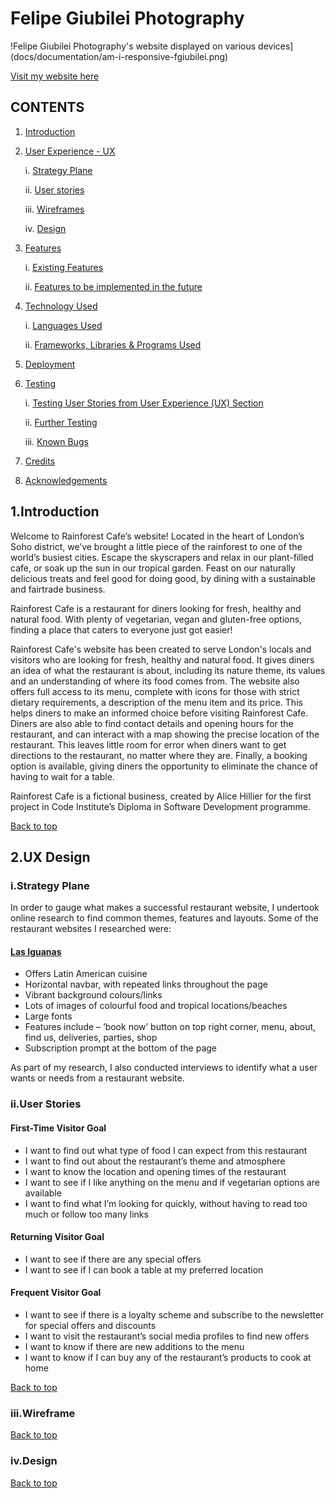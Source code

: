 # Felipe Giubilei Photography

!Felipe Giubilei Photography's website displayed on various devices](docs/documentation/am-i-responsive-fgiubilei.png)

[Visit my website here](https://hpesciotti.github.io/FGiubilei/index.html)


## CONTENTS  

1. [Introduction](https://github.com/hpesciotti/FGiubilei/#introduction)

2. [User Experience - UX](https://github.com/hpesciotti/FGiubilei/#ux-design)

    i. [Strategy Plane](https://github.com/hpesciotti/FGiubilei/#strategy-plane)

    ii. [User stories](https://github.com/hpesciotti/FGiubilei/#user-stories)
    
    iii. [Wireframes](https://github.com/hpesciotti/FGiubilei/#structure-plane)

    iv. [Design](https://github.com/hpesciotti/FGiubilei/#scope-plane)

3. [Features](https://github.com/hpesciotti/FGiubilei/#features)

    i. [Existing Features](https://github.com/hpesciotti/FGiubilei/#existing-features)

    ii. [Features to be implemented in the future](https://github.com/hpesciotti/FGiubilei/#features-to-be-implemented-in-the-future)

4. [Technology Used](https://github.com/hpesciotti/FGiubilei/#technology-used)

    i. [Languages Used](https://github.com/hpesciotti/FGiubilei/#main-languages)

    ii. [Frameworks, Libraries & Programs Used](https://github.com/hpesciotti/FGiubilei/#frameworks-libraries-and-programmes)

6. [Deployment](https://github.com/hpesciotti/FGiubilei/#deployment)

7. [Testing](https://github.com/hpesciotti/FGiubilei/#issues-and-bugs)

    i. [Testing User Stories from User Experience (UX) Section](https://github.com/hpesciotti/FGiubilei/#main-languages)

    ii. [Further Testing](https://github.com/hpesciotti/FGiubilei/#main-languages)

    iii. [Known Bugs](https://github.com/hpesciotti/FGiubilei/#main-languages)

8. [Credits](https://github.com/hpesciotti/FGiubilei/#credits)

9. [Acknowledgements](https://github.com/hpesciotti/FGiubilei/#acknowledgements)


## **1.Introduction**

Welcome to Rainforest Cafe’s website! Located in the heart of London’s Soho district, we’ve brought a little piece of the rainforest to one of the world’s busiest cities. Escape the skyscrapers and relax in our plant-filled cafe, or soak up the sun in our tropical garden. Feast on our naturally delicious treats and feel good for doing good, by dining with a sustainable and fairtrade business.

Rainforest Cafe is a restaurant for diners looking for fresh, healthy and natural food. With plenty of vegetarian, vegan and gluten-free options, finding a place that caters to everyone just got easier!

Rainforest Cafe's website has been created to serve London's locals and visitors who are looking for fresh, healthy and natural food. It gives diners an idea of what the restaurant is about, including its nature theme, its values and an understanding of where its food comes from. The website also offers full access to its menu, complete with icons for those with strict dietary requirements, a description of the menu item and its price. This helps diners to make an informed choice before visiting Rainforest Cafe. Diners are also able to find contact details and opening hours for the restaurant, and can interact with a map showing the precise location of the restaurant. This leaves little room for error when diners want to get directions to the restaurant, no matter where they are. Finally, a booking option is available, giving diners the opportunity to eliminate the chance of having to wait for a table.

Rainforest Cafe is a fictional business, created by Alice Hillier for the first project in Code Institute’s Diploma in Software Development programme.

[Back to top](https://github.com/hpesciotti/FGiubilei/#felipe-giubilei-photography)

## **2.UX Design**

### **i.Strategy Plane**

In order to gauge what makes a successful restaurant website, I undertook online research to find common themes, features and layouts. 
Some of the restaurant websites I researched were:

#### **[Las Iguanas](https://www.iguanas.co.uk/)** 

-	Offers Latin American cuisine
-	Horizontal navbar, with repeated links throughout the page
-	Vibrant background colours/links
-	Lots of images of colourful food and tropical locations/beaches
-	Large fonts
-	Features include – ‘book now’ button on top right corner, menu, about, find us, deliveries, parties, shop
-	Subscription prompt at the bottom of the page

As part of my research, I also conducted interviews to identify what a user wants or needs from a restaurant website.

### **ii.User Stories**

#### **First-Time Visitor Goal**

-	I want to find out what type of food I can expect from this restaurant
-	I want to find out about the restaurant’s theme and atmosphere
-	I want to know the location and opening times of the restaurant
-	I want to see if I like anything on the menu and if vegetarian options are available
-	I want to find what I’m looking for quickly, without having to read too much or follow too many links

#### **Returning Visitor Goal**

-	I want to see if there are any special offers
-	I want to see if I can book a table at my preferred location

#### **Frequent Visitor Goal**

-	I want to see if there is a loyalty scheme and subscribe to the newsletter for special offers and discounts
-	I want to visit the restaurant’s social media profiles to find new offers
-	I want to know if there are new additions to the menu
-	I want to know if I can buy any of the restaurant’s products to cook at home

[Back to top](https://github.com/hpesciotti/FGiubilei/#felipe-giubilei-photography)

### **iii.Wireframe**

[Back to top](https://github.com/hpesciotti/FGiubilei/#felipe-giubilei-photography)

### **iv.Design**

[Back to top](https://github.com/hpesciotti/FGiubilei/#felipe-giubilei-photography)
